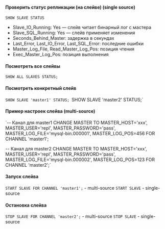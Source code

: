 #### Проверить статус репликации (на слейве) (single source)

`SHOW SLAVE STATUS`

* Slave_IO_Running: Yes — слейв читает бинарный лог с мастера
* Slave_SQL_Running: Yes — слейв применяет изменения
* Seconds_Behind_Master: задержка в секундах
* Last_Error, Last_IO_Error, Last_SQL_Error: последние ошибки
* Master_Log_File, Read_Master_Log_Pos: позиция чтения
* Exec_Master_Log_Pos: позиция выполнения

#### Посмотреть все слейвы
`SHOW ALL SLAVES STATUS;`

#### Посмотреть конкретный слейв
`SHOW SLAVE 'master1' STATUS;
`SHOW SLAVE 'master2' STATUS;`

#### Пример настроек слейва (multi-source)
`-- Канал для master1
CHANGE MASTER TO
MASTER_HOST='xxx',
MASTER_USER='repl',
MASTER_PASSWORD='pass',
MASTER_LOG_FILE='mysql-bin.000001',
MASTER_LOG_POS=456
FOR CHANNEL 'master1';

-- Канал для master2
CHANGE MASTER TO
MASTER_HOST='xxx',
MASTER_USER='repl',
MASTER_PASSWORD='pass',
MASTER_LOG_FILE='mysql-bin.000002',
MASTER_LOG_POS=123
FOR CHANNEL 'master2';`

#### Запуск слейва
`START SLAVE FOR CHANNEL 'master1';` - multi-source
`START SLAVE` - single-source

#### Остановка слейва
`STOP SLAVE FOR CHANNEL 'master2';` - multi-source
`STOP SLAVE` - single-source
